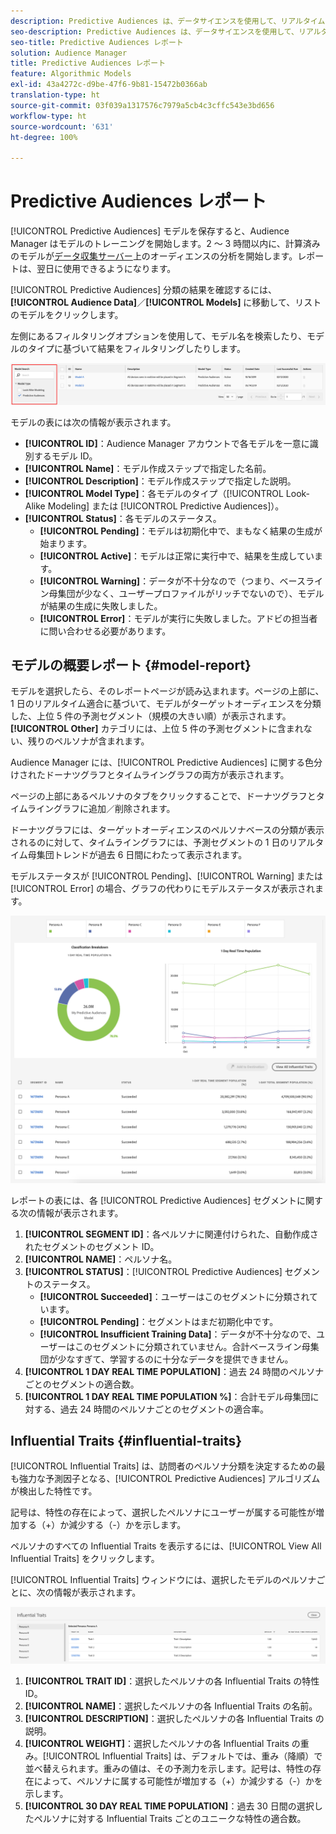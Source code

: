 ```yaml
---
description: Predictive Audiences は、データサイエンスを使用して、リアルタイムに不明なオーディエンスを個別のペルソナに分類するのに役立ちます。
seo-description: Predictive Audiences は、データサイエンスを使用して、リアルタイムに不明なオーディエンスを個別のペルソナに分類するのに役立ちます。
seo-title: Predictive Audiences レポート
solution: Audience Manager
title: Predictive Audiences レポート
feature: Algorithmic Models
exl-id: 43a4272c-d9be-47f6-9b81-15472b0366ab
translation-type: ht
source-git-commit: 03f039a1317576c7979a5cb4c3cffc543e3bd656
workflow-type: ht
source-wordcount: '631'
ht-degree: 100%

---
```


# Predictive Audiences レポート

[!UICONTROL Predictive Audiences] モデルを保存すると、Audience Manager はモデルのトレーニングを開始します。2 ～ 3 時間以内に、計算済みのモデルが[データ収集サーバー](https://docs.adobe.com/content/help/ja-JP/audience-manager/user-guide/reference/system-components/components-data-collection.html#dcs-pcs)上のオーディエンスの分析を開始します。レポートは、翌日に使用できるようになります。

[!UICONTROL Predictive Audiences] 分類の結果を確認するには、**[!UICONTROL Audience Data]**／**[!UICONTROL Models]** に移動して、リストのモデルをクリックします。

左側にあるフィルタリングオプションを使用して、モデル名を検索したり、モデルのタイプに基づいて結果をフィルタリングしたりします。

![predictive-audiences-filter](assets/predictive-audiences-filter-models.png)

モデルの表には次の情報が表示されます。

* **[!UICONTROL ID]**：Audience Manager アカウントで各モデルを一意に識別するモデル ID。
* **[!UICONTROL Name]**：モデル作成ステップで指定した名前。
* **[!UICONTROL Description]**：モデル作成ステップで指定した説明。
* **[!UICONTROL Model Type]**：各モデルのタイプ（[!UICONTROL Look-Alike Modeling] または [!UICONTROL Predictive Audiences]）。
* **[!UICONTROL Status]**：各モデルのステータス。
   * **[!UICONTROL Pending]**：モデルは初期化中で、まもなく結果の生成が始まります。
   * **[!UICONTROL Active]**：モデルは正常に実行中で、結果を生成しています。
   * **[!UICONTROL Warning]**：データが不十分なので（つまり、ベースライン母集団が少なく、ユーザープロファイルがリッチでないので）、モデルが結果の生成に失敗しました。
   * **[!UICONTROL Error]**：モデルが実行に失敗しました。アドビの担当者に問い合わせる必要があります。

## モデルの概要レポート {#model-report}

モデルを選択したら、そのレポートページが読み込まれます。ページの上部に、1 日のリアルタイム適合に基づいて、モデルがターゲットオーディエンスを分類した、上位 5 件の予測セグメント（規模の大きい順）が表示されます。**[!UICONTROL Other]** カテゴリには、上位 5 件の予測セグメントに含まれない、残りのペルソナが含まれます。

Audience Manager には、[!UICONTROL Predictive Audiences] に関する色分けされたドーナツグラフとタイムライングラフの両方が表示されます。

ページの上部にあるペルソナのタブをクリックすることで、ドーナツグラフとタイムライングラフに追加／削除されます。

ドーナツグラフには、ターゲットオーディエンスのペルソナベースの分類が表示されるのに対して、タイムライングラフには、予測セグメントの 1 日のリアルタイム母集団トレンドが過去 6 日間にわたって表示されます。

モデルステータスが [!UICONTROL Pending]、[!UICONTROL Warning] または [!UICONTROL Error] の場合、グラフの代わりにモデルステータスが表示されます。

![smart-persona-report](assets/predictive-audiences-report.png)

レポートの表には、各 [!UICONTROL Predictive Audiences] セグメントに関する次の情報が表示されます。

1. **[!UICONTROL SEGMENT ID]**：各ペルソナに関連付けられた、自動作成されたセグメントのセグメント ID。
1. **[!UICONTROL NAME]**：ペルソナ名。
1. **[!UICONTROL STATUS]**：[!UICONTROL Predictive Audiences] セグメントのステータス。
   * **[!UICONTROL Succeeded]**：ユーザーはこのセグメントに分類されています。
   * **[!UICONTROL Pending]**：セグメントはまだ初期化中です。
   * **[!UICONTROL Insufficient Training Data]**：データが不十分なので、ユーザーはこのセグメントに分類されていません。合計ベースライン母集団が少なすぎて、学習するのに十分なデータを提供できません。
1. **[!UICONTROL 1 DAY REAL TIME POPULATION]**：過去 24 時間のペルソナごとのセグメントの適合数。
1. **[!UICONTROL 1 DAY REAL TIME POPULATION %]**：合計モデル母集団に対する、過去 24 時間のペルソナごとのセグメントの適合率。

## Influential Traits {#influential-traits}

[!UICONTROL Influential Traits] は、訪問者のペルソナ分類を決定するための最も強力な予測因子となる、[!UICONTROL Predictive Audiences] アルゴリズムが検出した特性です。

記号は、特性の存在によって、選択したペルソナにユーザーが属する可能性が増加する（+）か減少する（-）かを示します。

ペルソナのすべての Influential Traits を表示するには、[!UICONTROL View All Influential Traits] をクリックします。

[!UICONTROL Influential Traits] ウィンドウには、選択したモデルのペルソナごとに、次の情報が表示されます。

![influential-traits](assets/predictive-audiences-influential-traits.png)

1. **[!UICONTROL TRAIT ID]**：選択したペルソナの各 Influential Traits の特性 ID。
1. **[!UICONTROL NAME]**：選択したペルソナの各 Influential Traits の名前。
1. **[!UICONTROL DESCRIPTION]**：選択したペルソナの各 Influential Traits の説明。
1. **[!UICONTROL WEIGHT]**：選択したペルソナの各 Influential Traits の重み。[!UICONTROL Influential Traits] は、デフォルトでは、重み（降順）で並べ替えられます。重みの値は、その予測力を示します。記号は、特性の存在によって、ペルソナに属する可能性が増加する（+）か減少する（-）かを示します。
1. **[!UICONTROL 30 DAY REAL TIME POPULATION]**：過去 30 日間の選択したペルソナに対する Influential Traits ごとのユニークな特性の適合数。
